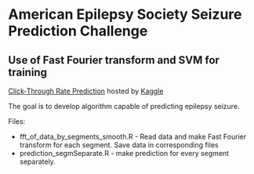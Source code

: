 # American Epilepsy Society Seizure Prediction Challenge

## Use of Fast Fourier transform and SVM for training

[Click-Through Rate Prediction](https://www.kaggle.com/c/seizure-prediction) hosted by [Kaggle](https://www.kaggle.com/)

The goal is to develop algorithm capable of predicting epilepsy seizure. 

Files:

* fft_of_data_by_segments_smooth.R - Read data and make Fast Fourier transform for each segment. Save data in corresponding files
* prediction_segmSeparate.R - make prediction for every segment separately.